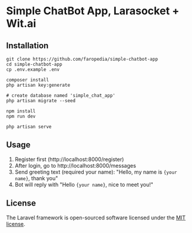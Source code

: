 # Simple ChatBot App, Larasocket + Wit.ai

## Installation

```
git clone https://github.com/faropedia/simple-chatbot-app
cd simple-chatbot-app
cp .env.example .env

composer install
php artisan key:generate

# create database named 'simple_chat_app'
php artisan migrate --seed

npm install
npm run dev

php artisan serve
```

## Usage

1. Register first (http://localhost:8000/register)
2. After login, go to http://localhost:8000/messages
3. Send greeting text (required your name): "Hello, my name is `{your name}`, thank you"
4. Bot will reply with "Hello `{your name}`, nice to meet you!"

## License

The Laravel framework is open-sourced software licensed under the [MIT license](https://opensource.org/licenses/MIT).
